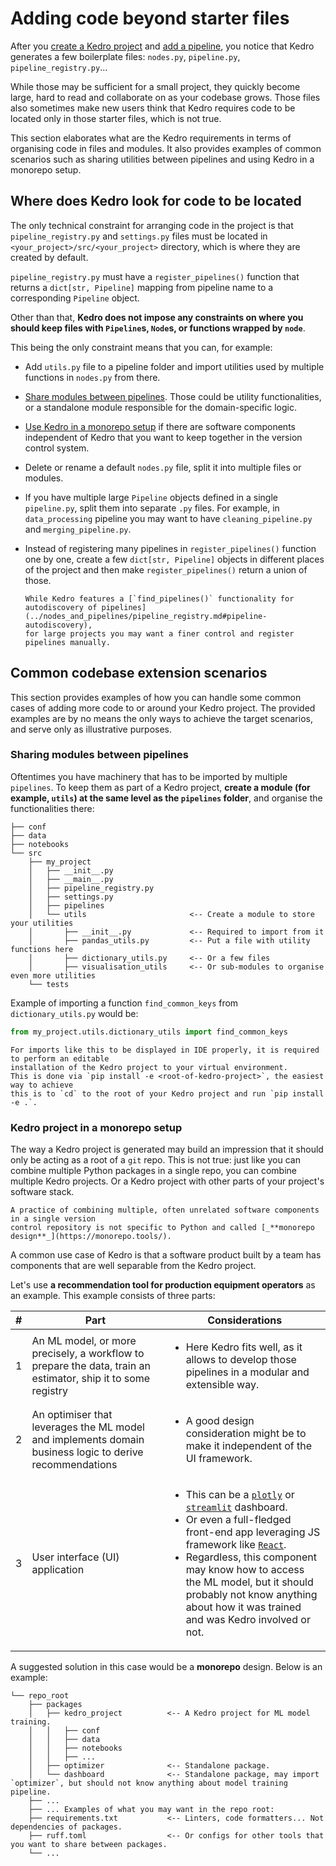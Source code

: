 # Adding code beyond starter files

After you [create a Kedro project](../get_started/new_project.md) and
[add a pipeline](../tutorial/create_a_pipeline.md), you notice that Kedro generates a
few boilerplate files: `nodes.py`, `pipeline.py`, `pipeline_registry.py`...

While those may be sufficient for a small project, they quickly become large, hard to
read and collaborate on as your codebase grows.
Those files also sometimes make new users think that Kedro requires code
to be located only in those starter files, which is not true.

This section elaborates what are the Kedro requirements in terms of organising code
in files and modules.
It also provides examples of common scenarios such as sharing utilities between
pipelines and using Kedro in a monorepo setup.

## Where does Kedro look for code to be located

The only technical constraint for arranging code in the project is that `pipeline_registry.py`
and `settings.py` files must be located in `<your_project>/src/<your_project>` directory, which is where
they are created by default.

`pipeline_registry.py` must have a `register_pipelines()` function that returns a `dict[str, Pipeline]`
mapping from pipeline name to a corresponding `Pipeline` object.

Other than that, **Kedro does not impose any constraints on where you should keep files with
`Pipeline`s, `Node`s, or functions wrapped by `node`**.

This being the only constraint means that you can, for example:
* Add `utils.py` file to a pipeline folder and import utilities used by multiple
  functions in `nodes.py` from there.
* [Share modules between pipelines](#sharing-modules-between-pipelines).
  Those could be utility functionalities, or a standalone module responsible for
  the domain-specific logic.
* [Use Kedro in a monorepo setup](#kedro-project-in-a-monorepo-setup) if there are
  software components independent of Kedro that you want to keep together in the version control system.
* Delete or rename a default `nodes.py` file, split it into multiple files or modules.
* If you have multiple large `Pipeline` objects defined in a single `pipeline.py`,
  split them into separate `.py` files. For example, in `data_processing` pipeline
  you may want to have `cleaning_pipeline.py` and `merging_pipeline.py`.
* Instead of registering many pipelines in `register_pipelines()` function one by one,
  create a few `dict[str, Pipeline]` objects in different places of the project
  and then make `register_pipelines()` return a union of those.

  ```{note}
  While Kedro features a [`find_pipelines()` functionality for autodiscovery of pipelines](../nodes_and_pipelines/pipeline_registry.md#pipeline-autodiscovery),
  for large projects you may want a finer control and register pipelines manually.
  ```

## Common codebase extension scenarios

This section provides examples of how you can handle some common cases of adding more
code to or around your Kedro project.
The provided examples are by no means the only ways to achieve the target scenarios,
and serve only as illustrative purposes.

### Sharing modules between pipelines

Oftentimes you have machinery that has to be imported by multiple `pipelines`.
To keep them as part of a Kedro project, **create a module (for example, `utils`) at the same
level as the `pipelines` folder**, and organise the functionalities there:

```text
├── conf
├── data
├── notebooks
└── src
    ├── my_project
    │   ├── __init__.py
    │   ├── __main__.py
    │   ├── pipeline_registry.py
    │   ├── settings.py
    │   ├── pipelines
    │   └── utils                       <-- Create a module to store your utilities
    │       ├── __init__.py             <-- Required to import from it
    │       ├── pandas_utils.py         <-- Put a file with utility functions here
    │       ├── dictionary_utils.py     <-- Or a few files
    │       ├── visualisation_utils     <-- Or sub-modules to organise even more utilities
    └── tests
```

Example of importing a function `find_common_keys` from `dictionary_utils.py` would be:

```python
from my_project.utils.dictionary_utils import find_common_keys
```

```{note}
For imports like this to be displayed in IDE properly, it is required to perform an editable
installation of the Kedro project to your virtual environment.
This is done via `pip install -e <root-of-kedro-project>`, the easiest way to achieve
this is to `cd` to the root of your Kedro project and run `pip install -e .`.
```

### Kedro project in a monorepo setup

The way a Kedro project is generated may build an impression that it should
only be acting as a root of a `git` repo. This is not true: just like you can combine
multiple Python packages in a single repo, you can combine multiple Kedro projects.
Or a Kedro project with other parts of your project's software stack.

```{note}
A practice of combining multiple, often unrelated software components in a single version
control repository is not specific to Python and called [_**monorepo design**_](https://monorepo.tools/).
```

A common use case of Kedro is that a software product built by a team has components that
are well separable from the Kedro project.

Let's use **a recommendation tool for production equipment operators** as an example.
This example consists of three parts:

| **#** | **Part**                                                                                                     | **Considerations**                                                                                                                                                                                                                                                                                                                                                                                               |
|-------|--------------------------------------------------------------------------------------------------------------|------------------------------------------------------------------------------------------------------------------------------------------------------------------------------------------------------------------------------------------------------------------------------------------------------------------------------------------------------------------------------------------------------------------|
| 1     | An ML model, or more precisely, a workflow to prepare the data, train an estimator, ship it to some registry | <ul> <li>Here Kedro fits well, as it allows to develop those pipelines in a modular and extensible way.</li> </ul>                                                                                                                                                                                                                                                                                               |
| 2     | An optimiser that leverages the ML model and implements domain business logic to derive recommendations      | <ul> <li>A good design consideration might be to make it independent of the UI framework.</li> </ul>                                                                                                                                                                                                                                                                                                             |
| 3     | User interface (UI) application                                                                              | <ul> <li>This can be a [`plotly`](https://plotly.com/python/) or [`streamlit`](https://streamlit.io/) dashboard.</li> <li>Or even a full-fledged front-end app leveraging JS framework like [`React`](https://react.dev/).</li> <li>Regardless, this component may know how to access the ML model, but it should probably not know anything about how it was trained and was Kedro involved or not.</li> </ul>  |

A suggested solution in this case would be a **monorepo** design. Below is an example:

```text
└── repo_root
    ├── packages
    │   ├── kedro_project          <-- A Kedro project for ML model training.
    │   │   ├── conf
    │   │   ├── data
    │   │   ├── notebooks
    │   │   ├── ...
    │   ├── optimizer              <-- Standalone package.
    │   └── dashboard              <-- Standalone package, may import `optimizer`, but should not know anything about model training pipeline.
    ├── ...
    ├── ... Examples of what you may want in the repo root:
    ├── requirements.txt           <-- Linters, code formatters... Not dependencies of packages.
    ├── ruff.toml                  <-- Or configs for other tools that you want to share between packages.
    └── ...
```
